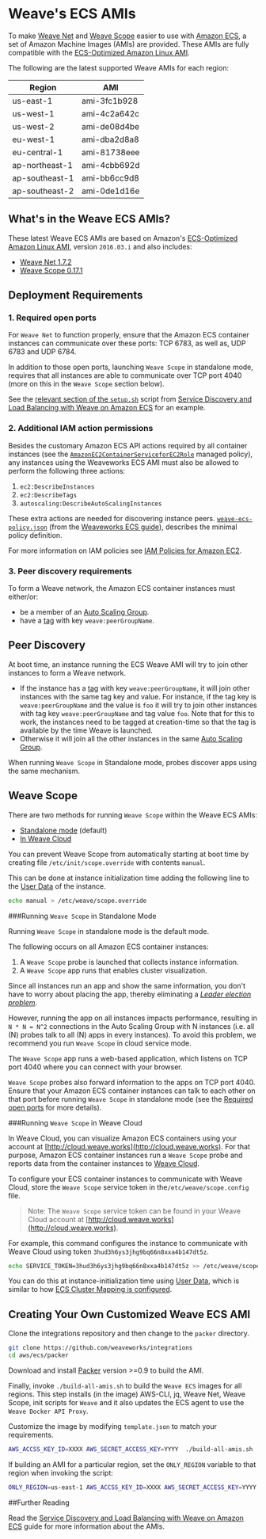 <!--- Do not change the title, otherwise links to
https://github.com/weaveworks/integrations/tree/master/aws/ecs#weaves-ecs-amis
will break -->
# Weave's ECS AMIs

To make [Weave Net](http://weave.works/net) and
[Weave Scope](http://weave.works/scope) easier to use with
[Amazon ECS](http://docs.aws.amazon.com/AmazonECS/latest/developerguide/Welcome.html),
a set of Amazon Machine Images (AMIs) are provided. These AMIs are fully
compatible with the
[ECS-Optimized Amazon Linux AMI](https://aws.amazon.com/marketplace/pp/B00U6QTYI2).

The following are the latest supported Weave AMIs for each region:

<!--- This table is machine-parsed by
https://github.com/weaveworks/guides/blob/master/aws-ecs/setup.sh, please do
not remove it and respect the format! -->

| Region         | AMI          |
|----------------|--------------|
| us-east-1      | ami-3fc1b928 |
| us-west-1      | ami-4c2a642c |
| us-west-2      | ami-de08d4be |
| eu-west-1      | ami-dba2d8a8 |
| eu-central-1   | ami-81738eee |
| ap-northeast-1 | ami-4cbb692d |
| ap-southeast-1 | ami-bb6cc9d8 |
| ap-southeast-2 | ami-0de1d16e |


## What's in the Weave ECS AMIs?

These latest Weave ECS AMIs are based on Amazon's
[ECS-Optimized Amazon Linux AMI](https://aws.amazon.com/marketplace/pp/B00U6QTYI2),
version `2016.03.i` and also includes:

* [Weave Net 1.7.2](https://github.com/weaveworks/weave/blob/master/CHANGELOG.md#release-172)
* [Weave Scope 0.17.1](https://github.com/weaveworks/scope/blob/master/CHANGELOG.md#release-0171)


## Deployment Requirements

### 1. Required open ports

For `Weave Net` to function properly, ensure that the Amazon ECS container
instances can communicate over these ports: TCP 6783, as well as, UDP 6783 and
UDP 6784.

In addition to those open ports, launching `Weave Scope` in standalone mode,
requires that all instances are able to communicate over TCP port 4040 (more on
this in the `Weave Scope` section below).

See the
[relevant section of the `setup.sh`](https://github.com/weaveworks/guides/blob/c2d25d4cfd766ca739444eea06fefc57aa7a59ff/aws-ecs/setup.sh#L115-L120)
script from
[Service Discovery and Load Balancing with Weave on Amazon ECS](http://weave.works/guides/service-discovery-with-weave-aws-ecs.html)
for an example.

### 2. Additional IAM action permissions

Besides the customary Amazon ECS API actions required by all container instances
(see the [`AmazonEC2ContainerServiceforEC2Role`](http://docs.aws.amazon.com/AmazonECS/latest/developerguide/instance_IAM_role.html) managed policy), any instances using the Weaveworks ECS AMI must also be allowed to perform the following three actions:

1. `ec2:DescribeInstances`
2. `ec2:DescribeTags`
3. `autoscaling:DescribeAutoScalingInstances`

These extra actions are needed for discovering instance peers. [`weave-ecs-policy.json`](https://github.com/weaveworks/guides/blob/41f1f5a60d39d39b78f0e06e224a7c3bad30c4e8/aws-ecs/data/weave-ecs-policy.json#L16-L18) (from the
[Weaveworks ECS guide](http://weave.works/guides/service-discovery-with-weave-aws-ecs.html)), describes the minimal policy definition.

For more information on IAM policies see
[IAM Policies for Amazon EC2](http://docs.aws.amazon.com/AWSEC2/latest/UserGuide/iam-policies-for-amazon-ec2.html).

### 3. Peer discovery requirements

To form a Weave network, the Amazon ECS container instances must either/or:
* be a member of an
[Auto Scaling Group](http://docs.aws.amazon.com/AutoScaling/latest/DeveloperGuide/AutoScalingGroup.html).
* have a [tag](http://docs.aws.amazon.com/AWSEC2/latest/UserGuide/Using_Tags.html) with key `weave:peerGroupName`.

## Peer Discovery

At boot time, an instance running the ECS Weave AMI will try to join other instances to form a Weave network.

* If the instance has a
  [tag](http://docs.aws.amazon.com/AWSEC2/latest/UserGuide/Using_Tags.html)
  with key `weave:peerGroupName`, it will join other instances with the same tag key and value.
  For instance, if the tag key is `weave:peerGroupName` and the value is `foo` it will try
  to join other instances with tag key `weave:peerGroupName` and tag value `foo`.
  Note that for this to work, the instances need to be tagged at creation-time so that
  the tag is available by the time Weave is launched.
* Otherwise it will join all the other instances in the same
  [Auto Scaling Group](http://docs.aws.amazon.com/AutoScaling/latest/DeveloperGuide/AutoScalingGroup.html).

When running `Weave Scope` in Standalone mode, probes discover apps using the same mechanism.

## Weave Scope

There are two methods for running `Weave Scope` within the Weave ECS AMIs:

* [Standalone mode](https://github.com/weaveworks/scope#running-weave-scope-in-standalone-mode) (default)
* [In Weave Cloud](https://github.com/weaveworks/scope#running-weave-scope-in-weave-cloud)

You can prevent Weave Scope from automatically starting at boot time by creating
file `/etc/init/scope.override` with contents `manual`.

This can be done at instance initialization time adding the following line to
the
[User Data](http://docs.aws.amazon.com/AWSEC2/latest/UserGuide/user-data.html#user-data-shell-scripts)
of the instance.

~~~bash
echo manual > /etc/weave/scope.override
~~~

###Running `Weave Scope` in Standalone Mode

Running `Weave Scope` in standalone mode is the default mode.

The following occurs on all Amazon ECS container instances:

1. A `Weave Scope` probe is launched that collects instance information.
2. A `Weave Scope` app runs that enables cluster visualization.

Since all instances run an app and show the same information, you don't have to
worry about placing the app, thereby eliminating a
[*Leader election problem*](https://en.wikipedia.org/wiki/Leader_election).

However, running the app on all instances impacts performance, resulting in `N *
N = N^2` connections in the Auto Scaling Group with N instances (i.e. all (N)
probes talk to all (N) apps in every instances). To avoid this problem, we
recommend you run `Weave Scope` in cloud service mode.

The `Weave Scope` app runs a web-based application, which listens on TCP port
4040 where you can connect with your browser.

`Weave Scope` probes also forward information to the apps on TCP
port 4040. Ensure that your Amazon ECS container instances can talk to each
other on that port before running `Weave Scope` in standalone mode (see the
[Required open ports](#1.-required-open-ports) for more details).

###Running `Weave Scope` in Weave Cloud

In Weave Cloud, you can visualize Amazon ECS containers using your
account at [http://cloud.weave.works](http://cloud.weave.works). For that
purpose, Amazon ECS container instances run a `Weave Scope` probe and reports
data from the container instances to [Weave Cloud](http://cloud.weave.works).

To configure your ECS container instances to communicate with Weave Cloud,
store the `Weave Scope` service token in the`/etc/weave/scope.config`
file.

>Note: The `Weave Scope` service token can be found in your Weave Cloud account at [http://cloud.weave.works](http://cloud.weave.works).

For example, this command configures the instance to communicate with Weave
Cloud using token `3hud3h6ys3jhg9bq66n8xxa4b147dt5z`.

~~~bash
echo SERVICE_TOKEN=3hud3h6ys3jhg9bq66n8xxa4b147dt5z >> /etc/weave/scope.config
~~~

You can do this at instance-initialization time using
[User Data](http://docs.aws.amazon.com/AWSEC2/latest/UserGuide/user-data.html#user-data-shell-scripts),
which is similar to how
[ECS Cluster Mapping is configured](http://docs.aws.amazon.com/AmazonECS/latest/developerguide/launch_container_instance.html#instance-launch-user-data-step).

<!--- Do not change the title, otherwise links to
https://github.com/weaveworks/integrations/tree/master/aws/ecs#creating-your-own-customized-weave-ecs-ami
will break (e.g. from the ECS guide) -->
## Creating Your Own Customized Weave ECS AMI

Clone the integrations repository and then change to the `packer` directory.

~~~bash
git clone https://github.com/weaveworks/integrations
cd aws/ecs/packer
~~~

Download and install [Packer](https://www.packer.io/) version >=0.9 to build the AMI.


Finally, invoke `./build-all-amis.sh` to build the `Weave ECS` images for all
regions. This step installs (in the image) AWS-CLI, jq, Weave Net, Weave Scope, init scripts
for `Weave` and it also updates the ECS agent to use the `Weave Docker API Proxy`.

Customize the image by modifying `template.json` to match your
requirements.

~~~bash
AWS_ACCSS_KEY_ID=XXXX AWS_SECRET_ACCESS_KEY=YYYY  ./build-all-amis.sh
~~~

If building an AMI for a particular region, set the `ONLY_REGION` variable to
that region when invoking the script:

~~~bash
ONLY_REGION=us-east-1 AWS_ACCSS_KEY_ID=XXXX AWS_SECRET_ACCESS_KEY=YYYY  ./build-all-amis.sh
~~~

##Further Reading

Read the
[Service Discovery and Load Balancing with Weave on Amazon ECS](http://weave.works/guides/service-discovery-with-weave-aws-ecs.html)
guide for more information about the AMIs.
